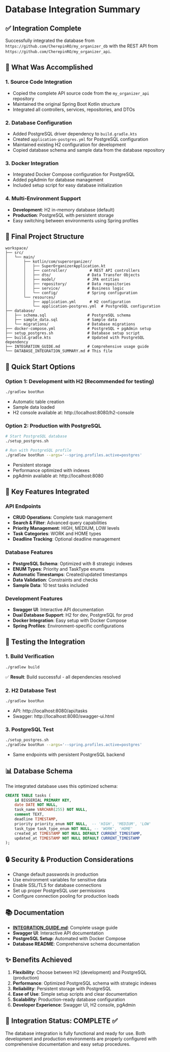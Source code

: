 # Database Integration Summary

## ✅ Integration Complete

Successfully integrated the database from `https://github.com/CherepinRO/my_organizer_db` with the REST API from `https://github.com/CherepinRO/my_organizer_api`.

## 🎯 What Was Accomplished

### 1. **Source Code Integration**
- Copied the complete API source code from the `my_organizer_api` repository
- Maintained the original Spring Boot Kotlin structure
- Integrated all controllers, services, repositories, and DTOs

### 2. **Database Configuration**
- Added PostgreSQL driver dependency to `build.gradle.kts`
- Created `application-postgres.yml` for PostgreSQL configuration
- Maintained existing H2 configuration for development
- Copied database schema and sample data from the database repository

### 3. **Docker Integration**
- Integrated Docker Compose configuration for PostgreSQL
- Added pgAdmin for database management
- Included setup script for easy database initialization

### 4. **Multi-Environment Support**
- **Development**: H2 in-memory database (default)
- **Production**: PostgreSQL with persistent storage
- Easy switching between environments using Spring profiles

## 📁 Final Project Structure

```
workspace/
├── src/
│   └── main/
│       ├── kotlin/com/superorganizer/
│       │   ├── SuperOrganizerApplication.kt
│       │   ├── controller/          # REST API controllers
│       │   ├── dto/                # Data Transfer Objects
│       │   ├── model/              # JPA entities
│       │   ├── repository/         # Data repositories
│       │   ├── service/            # Business logic
│       │   └── config/             # Spring configuration
│       └── resources/
│           ├── application.yml      # H2 configuration
│           └── application-postgres.yml  # PostgreSQL configuration
├── database/
│   ├── schema.sql                  # PostgreSQL schema
│   ├── sample_data.sql             # Sample data
│   └── migrations/                 # Database migrations
├── docker-compose.yml              # PostgreSQL + pgAdmin setup
├── setup_postgres.sh               # Database setup script
├── build.gradle.kts                # Updated with PostgreSQL dependency
├── INTEGRATION_GUIDE.md            # Comprehensive usage guide
└── DATABASE_INTEGRATION_SUMMARY.md # This file
```

## 🚀 Quick Start Options

### Option 1: Development with H2 (Recommended for testing)
```bash
./gradlew bootRun
```
- Automatic table creation
- Sample data loaded
- H2 console available at: http://localhost:8080/h2-console

### Option 2: Production with PostgreSQL
```bash
# Start PostgreSQL database
./setup_postgres.sh

# Run with PostgreSQL profile
./gradlew bootRun --args='--spring.profiles.active=postgres'
```
- Persistent storage
- Performance optimized with indexes
- pgAdmin available at: http://localhost:8080

## 🔧 Key Features Integrated

### API Endpoints
- **CRUD Operations**: Complete task management
- **Search & Filter**: Advanced query capabilities
- **Priority Management**: HIGH, MEDIUM, LOW levels
- **Task Categories**: WORK and HOME types
- **Deadline Tracking**: Optional deadline management

### Database Features
- **PostgreSQL Schema**: Optimized with 8 strategic indexes
- **ENUM Types**: Priority and TaskType enums
- **Automatic Timestamps**: Created/updated timestamps
- **Data Validation**: Constraints and checks
- **Sample Data**: 10 test tasks included

### Development Features
- **Swagger UI**: Interactive API documentation
- **Dual Database Support**: H2 for dev, PostgreSQL for prod
- **Docker Integration**: Easy setup with Docker Compose
- **Spring Profiles**: Environment-specific configurations

## 🧪 Testing the Integration

### 1. Build Verification
```bash
./gradlew build
```
✅ **Result**: Build successful - all dependencies resolved

### 2. H2 Database Test
```bash
./gradlew bootRun
```
- API: http://localhost:8080/api/tasks
- Swagger: http://localhost:8080/swagger-ui.html

### 3. PostgreSQL Test
```bash
./setup_postgres.sh
./gradlew bootRun --args='--spring.profiles.active=postgres'
```
- Same endpoints with persistent PostgreSQL backend

## 📊 Database Schema

The integrated database uses this optimized schema:

```sql
CREATE TABLE tasks (
    id BIGSERIAL PRIMARY KEY,
    date DATE NOT NULL,
    task_name VARCHAR(255) NOT NULL,
    comment TEXT,
    deadline TIMESTAMP,
    priority priority_enum NOT NULL,  -- 'HIGH', 'MEDIUM', 'LOW'
    task_type task_type_enum NOT NULL, -- 'WORK', 'HOME'
    created_at TIMESTAMP NOT NULL DEFAULT CURRENT_TIMESTAMP,
    updated_at TIMESTAMP NOT NULL DEFAULT CURRENT_TIMESTAMP
);
```

## 🔒 Security & Production Considerations

- Change default passwords in production
- Use environment variables for sensitive data
- Enable SSL/TLS for database connections
- Set up proper PostgreSQL user permissions
- Configure connection pooling for production loads

## 📚 Documentation

- **[INTEGRATION_GUIDE.md](INTEGRATION_GUIDE.md)**: Complete usage guide
- **Swagger UI**: Interactive API documentation
- **PostgreSQL Setup**: Automated with Docker Compose
- **Database README**: Comprehensive schema documentation

## ✨ Benefits Achieved

1. **Flexibility**: Choose between H2 (development) and PostgreSQL (production)
2. **Performance**: Optimized PostgreSQL schema with strategic indexes
3. **Reliability**: Persistent storage with PostgreSQL
4. **Ease of Use**: Simple setup scripts and clear documentation
5. **Scalability**: Production-ready database configuration
6. **Developer Experience**: Swagger UI, H2 console, pgAdmin

## 🎉 Integration Status: COMPLETE ✅

The database integration is fully functional and ready for use. Both development and production environments are properly configured with comprehensive documentation and easy setup procedures.